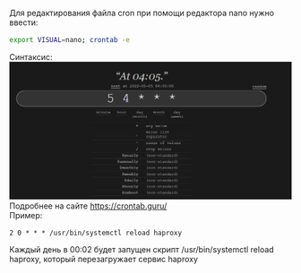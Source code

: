 Для редактирования файла cron при помощи редактора nano нужно ввести:
```sh
export VISUAL=nano; crontab -e
```
Синтаксис: ![изображение](uploads/667d9d27416670a78bf3ccb7ee8b2273/изображение.png)  
Подробнее на сайте https://crontab.guru/  
Пример:
```
2 0 * * * /usr/bin/systemctl reload haproxy
```  
Каждый день в 00:02 будет запущен скрипт /usr/bin/systemctl reload haproxy, который перезагружает сервис haproxy
